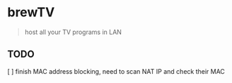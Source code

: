 # brewTV
> host all your TV programs in LAN

## TODO
[ ] finish MAC address blocking, need to scan NAT IP and check their MAC

